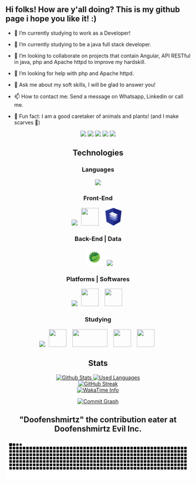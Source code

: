 <html>

<body>

 <section>
  <h2>Hi folks! How are y'all doing? This is my github page i hope you like it! :)</h2>
  <ul>
   <li>
    <p>🔭 I’m currently studying to work as a Developer!</p>
   </li>
   <li>
    <p>🌱 I’m currently studying to be a java full stack developer.</p>
   </li>
   <li>
    <p>👯 I’m looking to collaborate on projects that contain Angular, API RESTful in java, php and Apache httpd to improve my hardskill.
    </p>
   </li>
   <li>
    <p>🤔 I’m looking for help with php and Apache httpd.</p>
   </li>
   <li>
    <p>💬 Ask me about my soft skills, I will be glad to answer you!</p>
   </li>
   <li>
    <p>📫 How to contact me: Send a message on Whatsapp, Linkedin or call me.</p>
   </li>
   <li>
    <p>🌾 Fun fact: I am a good caretaker of animals and plants! (and I make scarves 🧣)</p>
   </li>
  </ul>

  <div align="center">
   <a href="https://sinapse.lol/~/whatsapp" target="_blank"><img
     src="https://img.shields.io/badge/WhatsApp-25D366?style=for-the-badge&logo=whatsapp&logoColor=white"
     target="_blank"></a>
   <a href="https://sinapse.lol/~/discord" target="_blank"><img
     src="https://img.shields.io/badge/Discord-7289DA?style=for-the-badge&logo=discord&logoColor=white"
     target="_blank"></a>
   <a href="mailto:Pedro.henrique.contato369@gmail.com"><img
     src="https://img.shields.io/badge/-Gmail-%23333?style=for-the-badge&logo=gmail&logoColor=white"
     target="_blank"></a>
   <a href="https://sinapse.lol/~/linkedin" target="_blank"><img
     src="https://img.shields.io/badge/-LinkedIn-%230077B5?style=for-the-badge&logo=linkedin&logoColor=white"
     target="_blank"></a>
      <a href="https://sinapse.lol/~/wakatime" target="_blank"><img
     src="https://img.shields.io/badge/-Wakatime-white?style=for-the-badge&logo=wakatime&logoColor=black"
     target="_blank"></a>
  </div>

 </section>

 <section align="center">
  <h2> Technologies </h2>

  <section>
   <h3>Languages</h3>
   <img src="https://skillicons.dev/icons?i=html,css,scss,js,ts,java,php,python" />
  </section>

  <section>
   <h3>Front-End</h3>
   <img src="https://skillicons.dev/icons?i=angular,bootstrap" />
   <img style="width: 48px; height: 48px; margin: 0 6px 0 6px;"
    src="https://github.com/ng-bootstrap/ng-bootstrap/blob/master/demo/src/public/img/ngb-logo.svg" />
   <img style="width: 48px; height: 48px; margin: 0 6px 0 6px;"
    src="https://github.com/angular-material-extensions/select-icon/blob/master/assets/angular-material-extensions-logo.png" />
  </section>

  <section>
   <h3>Back-End | Data</h3>
   <img style="width: 48px; height: 48px; margin: 0 6px 0 6px;"
    src="https://github.com/pedroHenrique57/pedroHenrique57/blob/main/assets/img/Spring%20Tools%20Suit%20Logo%20NBG.png" />
   <img src="https://skillicons.dev/icons?i=spring,maven,mysql,postgresql" />
  </section>

  <section>
   <h3>Platforms | Softwares</h3>
   <img src="https://skillicons.dev/icons?i=git,github,firebase,vscode,idea" />
   <img style="width: 48px; height: 48px; margin: 0 6px 0 6px;"
    src="https://cdn.freebiesupply.com/logos/large/2x/eclipse-11-logo-png-transparent.png">
   <img style="width: 48px; height: 48px; margin: 0 6px 0 6px;"
    src="https://upload.wikimedia.org/wikipedia/commons/thumb/3/38/Jupyter_logo.svg/1200px-Jupyter_logo.svg.png" />
  </section>

  <section>
   <h3>Studying</h3>
   <img src="https://skillicons.dev/icons?i=java,python,php,postgresql"/>
   <img style="width: 48px; height: 48px; margin: 0 6px 0 6px;"
    src="https://upload.wikimedia.org/wikipedia/commons/thumb/3/38/Jupyter_logo.svg/1200px-Jupyter_logo.svg.png" />
   <img style="width: 96px; height: 48px; margin: 0 6px 0 6px;"
    src="https://www.apache.org/logos/res/httpd/default.png" />
   <img style="width: 48px; height: 48px; margin: 0 6px 0 6px;"
    src="https://upload.wikimedia.org/wikipedia/commons/2/22/Pandas_mark.svg" />
   <img style="width: 48px; height: 48px; margin: 0 6px 0 6px;"
    src="https://seeklogo.com/images/N/numpy-logo-479C24EC79-seeklogo.com.png" />
  </section>
 </section>

 <section align="center">
  <h2> Stats </h2>
  <a href="https://github.com/anuraghazra/github-readme-stats" title="Go to Source">
   <img height="160px"
    src="https://github-readme-stats.vercel.app/api?username=pedroHenrique57&show_icons=true&rank_icon=github&title_color=f45d01&text_color=eeb902&icon_color=f45d01&bg_color=45,474647,242938&hide_border=true"
    alt="Github Stats"/>
  </a>

  <a href="https://github.com/anuraghazra/github-readme-stats" title="Go to Source">
   <img height="160px"
    src="https://github-readme-stats.vercel.app/api/top-langs/?username=pedroHenrique57&title_color=f45d01&text_color=eeb902&icon_color=f45d01&bg_color=-30,242938,474647&langs_count=10&layout=compact&hide_border=true"
    alt="Used Languages"/>
  </a> <br>

  <a href="https://git.io/streak-stats" title="Go to Source">
   <img
    src="https://github-readme-streak-stats.herokuapp.com?user=pedrohenrique57&hide_border=true&exclude_days=Sun%2CSat&background=242938&ring=EEB902&fire=F45D01&currStreakLabel=97CC04&sideNums=F45D01&sideLabels=97CC04&dates=EEB902&currStreakNum=F45D01&stroke=EB5454"
    alt="GitHub Streak" />
  </a> <br>

   <a href="https://github.com/anuraghazra/github-readme-stats" title="Go to Source">
   <img
    src="https://github-readme-stats.vercel.app/api/wakatime?username=phwakatime&title_color=f45d01&text_color=eeb902&icon_color=f45d01&bg_color=242938&langs_count=10&layout=compact&hide_border=true"
    alt="WakaTime Info" />
  </a>

  <a href="https://github.com/Ashutosh00710/github-readme-activity-graph" title="Go to Source"><img
    src="https://github-readme-activity-graph.vercel.app/graph?username=pedrohenrique57&bg_color=242938&color=eeb902&line=f45d01&point=ffffff&area=true&hide_border=true"
    alt="Commit Graph"></a>
 </section>

  <section align="center">
  <h2>"Doofenshmirtz" the contribution eater at Doofenshmirtz Evil Inc.</h2>
  <img alt="Snake Contribution eating"
   src="https://github.com/pedroHenrique57/pedroHenrique57/blob/output/github-snake-dark.svg">
 </section>
</body>

</html>

